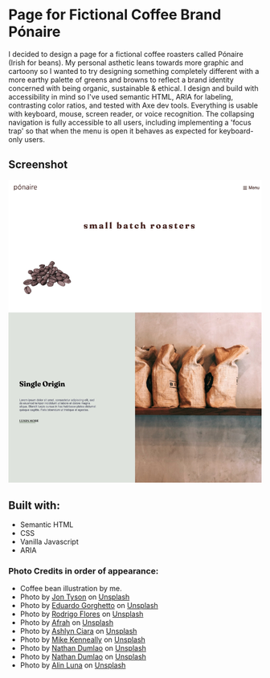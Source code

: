 # Page for Fictional Coffee Brand Pónaire

I decided to design a page for a fictional coffee roasters called Pónaire (Irish for beans). My personal asthetic leans towards more graphic and cartoony so I wanted to try designing something completely different with a more earthy palette of greens and browns to reflect a brand identity concerned with being organic, sustainable & ethical. I design and build with accessibility in mind so I've used semantic HTML, ARIA for labeling, contrasting color ratios, and tested with Axe dev tools. Everything is usable with keyboard, mouse, screen reader, or voice recognition. The collapsing navigation is fully accessible to all users, including implementing a 'focus trap' so that when the menu is open it behaves as expected for keyboard-only users. 


## Screenshot
![](./screenshot-1693494326288.jpeg)

## Built with:

- Semantic HTML
- CSS
- Vanilla Javascript
- ARIA

### Photo Credits in order of appearance:

- Coffee bean illustration by me. 
- Photo by <a href="https://unsplash.com/@jontyson?utm_source=unsplash&utm_medium=referral&utm_content=creditCopyText">Jon Tyson</a> on <a href="https://unsplash.com/photos/fIVD9x3JvDo?utm_source=unsplash&utm_medium=referral&utm_content=creditCopyText">Unsplash</a>
- Photo by <a href="https://unsplash.com/@egorghetto?utm_source=unsplash&utm_medium=referral&utm_content=creditCopyText">Eduardo Gorghetto</a> on <a href="https://unsplash.com/photos/vJ3KldG86Eo?utm_source=unsplash&utm_medium=referral&utm_content=creditCopyText">Unsplash</a>
- Photo by <a href="https://unsplash.com/@rodrigoflores_photo?utm_source=unsplash&utm_medium=referral&utm_content=creditCopyText">Rodrigo Flores</a> on <a href="https://unsplash.com/photos/T5qjs-63kqQ?utm_source=unsplash&utm_medium=referral&utm_content=creditCopyText">Unsplash</a>
- Photo by <a href="https://unsplash.com/@ahmedafrah?utm_source=unsplash&utm_medium=referral&utm_content=creditCopyText">Afrah</a> on <a href="https://unsplash.com/photos/0x-_TV1zQFU?utm_source=unsplash&utm_medium=referral&utm_content=creditCopyText">Unsplash</a>
- Photo by <a href="https://unsplash.com/@ashlynciara?utm_source=unsplash&utm_medium=referral&utm_content=creditCopyText">Ashlyn Ciara</a> on <a href="https://unsplash.com/photos/4rbWwrtMQ1c?utm_source=unsplash&utm_medium=referral&utm_content=creditCopyText">Unsplash</a>
- Photo by <a href="https://unsplash.com/@asthetik?utm_source=unsplash&utm_medium=referral&utm_content=creditCopyText">Mike Kenneally</a> on <a href="https://unsplash.com/photos/TD4DBagg2wE?utm_source=unsplash&utm_medium=referral&utm_content=creditCopyText">Unsplash</a>
- Photo by <a href="https://unsplash.com/@nate_dumlao?utm_source=unsplash&utm_medium=referral&utm_content=creditCopyText">Nathan Dumlao</a> on <a href="https://unsplash.com/photos/mgxgvwam_-c?utm_source=unsplash&utm_medium=referral&utm_content=creditCopyText">Unsplash</a>
- Photo by <a href="https://unsplash.com/@nate_dumlao?utm_source=unsplash&utm_medium=referral&utm_content=creditCopyText">Nathan Dumlao</a> on <a href="https://unsplash.com/photos/KixfBEdyp64?utm_source=unsplash&utm_medium=referral&utm_content=creditCopyText">Unsplash</a>
- Photo by <a href="https://unsplash.com/@alin_luna?utm_source=unsplash&utm_medium=referral&utm_content=creditCopyText">Alin Luna</a> on <a href="https://unsplash.com/photos/lGl3spVIU0g?utm_source=unsplash&utm_medium=referral&utm_content=creditCopyText">Unsplash</a>
  
  
  
  
